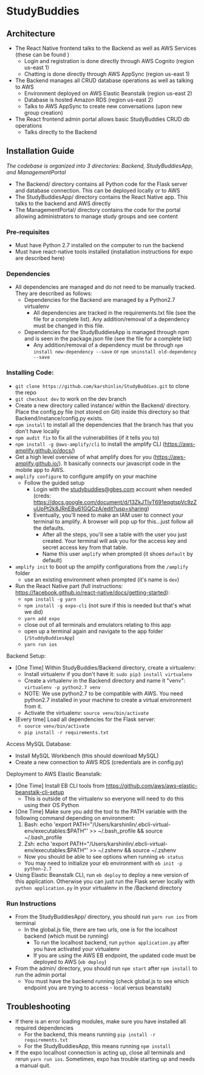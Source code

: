 # StudyBuddies
 
## Architecture
- The React Native frontend talks to the Backend as well as AWS Services (these can be found )
	- Login and registration is done directly through AWS Cognito (region us-east 1)
	- Chatting is done directly through AWS AppSync (region us-east 1)
- The Backend manages all CRUD database operations as well as talking to AWS
	- Environment deployed on AWS Elastic Beanstalk (region us-east 2)
	- Database is hosted Amazon RDS (region us-east 2)
	- Talks to AWS AppSync to create new conversations (upon new group creation)
- The React frontend admin portal allows basic StudyBuddies CRUD db operations
	- Talks directly to the Backend 

## Installation Guide 
*The codebase is organized into 3 directories: Backend, StudyBuddiesApp, and ManagementPortal*
- The Backend/ directory contains all Python code for the Flask server and database connection. This can be deployed locally or to AWS
- The StudyBuddiesApp/ directory contains the React Native app. This talks to the backend and AWS directly
- The ManagementPortal/ directory contains the code for the portal allowing administrators to manage study groups and see content 

### Pre-requisites
- Must have Python 2.7 installed on the computer to run the backend
- Must have react-native tools installed (installation instructions for expo are described here)

### Dependencies
- All dependencies are managed and do not need to be manually tracked. They are described as follows: 
  - Dependencies for the Backend are managed by a Python2.7 virtualenv
    - All dependencies are tracked in the requirements.txt file (see the file for a complete list). Any addition/removal of a dependency must be changed in this file. 
  - Dependencies for the StudyBuddiesApp is managed through npm and is seen in the package.json file (see the file for a complete list)
    - Any addition/removal of a dependency must be through `npm install new-dependency --save` or `npm uninstall old-dependency --save`

### Installing Code:
- `git clone https://github.com/karshinlin/StudyBuddies.git` to clone the repo
- `git checkout dev` to work on the dev branch
- Create a new directory called instance/ within the Backend/ directory. Place the config.py file (not stored on Git) inside this directory so that Backend/instance/config.py exists. 
- `npm install` to install all the dependencies that the branch has that you don't have locally
- `npm audit fix` to fix all the vulnerabilities (if it tells you to)
- `npm install -g @aws-amplify/cli` to install the amplify CLI (https://aws-amplify.github.io/docs/)
- Get a high level overview of what amplify does for you (https://aws-amplify.github.io/). It basically connects our javascript code in the mobile app to AWS.
- `amplify configure` to configure amplify on your machine
	- Follow the guided setup
		- Login with the studybuddies@gbes.com account when needed (creds: https://docs.google.com/document/d/13ZkJTIyT691eqgtspVc9zZuUpPt2k8JRnEBu61GQCzA/edit?usp=sharing)
		- Eventually, you'll need to make an IAM user to connect your terminal to amplify. A browser will pop up for this...just follow all the defaults.
			- After all the steps, you'll see a table with the user you just created. Your terminal will ask you for the access key and secret access key from that table.
			- Name this user `amplify` when prompted (it shoes `default` by default)
- `amplify init` to boot up the amplify configurations from the `/amplify` folder
	- use an existing environment when prompted (it's name is `dev`)
- Run the React Native part (full instructions: https://facebook.github.io/react-native/docs/getting-started):
	- `npm install -g yarn`
	- `npm install -g expo-cli` (not sure if this is needed but that's what we did)
	- `yarn add expo`
	- close out of all terminals and emulators relating to this app
	- open up a terminal again and navigate to the app folder (`/StuddyBuddiesApp`)
	- `yarn run ios` 

Backend Setup: 
- [One Time] Within StudyBuddies/Backend directory, create a virtualenv: 
	- Install virtualenv if you don't have it: `sudo pip3 install virtualenv`
	- Create a virtualenv in the Backend directory and name it "venv": `virtualenv -p python2.7 venv`
	- NOTE: We use python2.7 to be compatible with AWS. You need python2.7 installed in your machine to create a virtual environment from it. 
	- Activate the virtualenv: `source venv/bin/activate`
- [Every time] Load all dependencies for the Flask server:
	- `source venv/bin/activate`
	- `pip install -r requirements.txt`

Access MySQL Database: 
- Install MySQL Workbench (this should download MySQL)
- Create a new connection to AWS RDS (credentials are in config.py)

Deployment to AWS Elastic Beanstalk:
- [One Time] Install EB CLI tools from https://github.com/aws/aws-elastic-beanstalk-cli-setup
	- This is outside of the virtualenv so everyone will need to do this using their OS Python
- [One Time] Make sure you add the tool to the PATH variable with the following command depending on environment:
	1. Bash:
       echo 'export PATH="/Users/karshinlin/.ebcli-virtual-env/executables:$PATH"' >> ~/.bash_profile && source ~/.bash_profile
    2. Zsh:
       echo 'export PATH="/Users/karshinlin/.ebcli-virtual-env/executables:$PATH"' >> ~/.zshenv && source ~/.zshenv
	- Now you should be able to see options when running `eb status`
	- You may need to initialize your eb environment with `eb init -p python-2.7`
- Using Elastic Beanstalk CLI, run `eb deploy` to deploy a new version of this application. Otherwise you can just run the Flask server locally with `python application.py` in your virtualenv in the /Backend directory

### Run Instructions
- From the StudyBuddiesApp/ directory, you should run `yarn run ios` from terminal
  - In the global.js file, there are two urls, one is for the localhost backend (which must be running)
    - To run the localhost backend, run `python application.py` after you have activated your virtualenv
	- If you are using the AWS EB endpoint, the updated code must be deployed to AWS (`eb deploy`)
- From the admin/ directory, you should run `npm start` after `npm install` to run the admin portal
	- You must have the backend running (check global.js to see which endpoint you are trying to access - local versus beanstalk)
## Troubleshooting
- If there is an error loading modules, make sure you have installed all required dependencies
  - For the backend, this means running `pip install -r requirements.txt` 
  - For the StudyBuddiesApp, this means running `npm install`
- If the expo localhost connection is acting up, close all terminals and rerun `yarn run ios`. Sometimes, expo has trouble starting up and needs a manual quit. 
